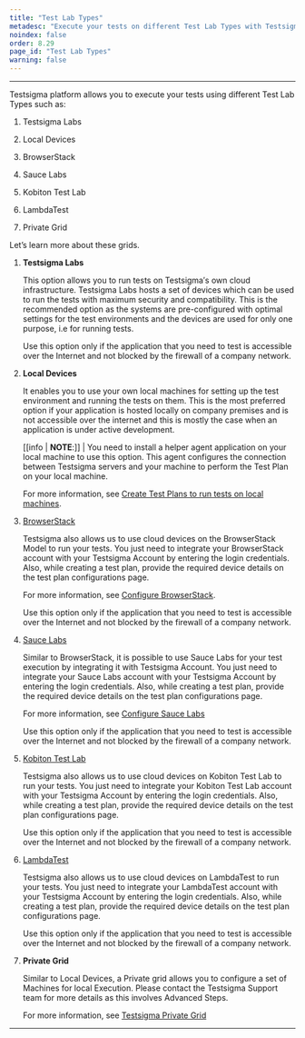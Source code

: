 ```yaml
---
title: "Test Lab Types"
metadesc: "Execute your tests on different Test Lab Types with Testsigma application. Choose from Testsigma Labs, Local Devices, BrowserStack, Sauce Labs, and more."
noindex: false
order: 8.29
page_id: "Test Lab Types"
warning: false
---
```


---

Testsigma platform allows you to execute your tests using different Test
 Lab Types such as:

1. Testsigma Labs
   
2. Local Devices

3. BrowserStack
   
4. Sauce Labs
   
5. Kobiton Test Lab
   
6. LambdaTest
   
7. Private Grid

Let’s learn more about these grids.

1. **Testsigma Labs**

   This option allows you to run tests on Testsigma′s own cloud infrastructure. Testsigma Labs hosts a set of devices which can be used to run the tests with maximum security and compatibility. This is the recommended option as the systems are pre-configured with optimal settings for the test environments and the devices are used for only one purpose, i.e for running tests.

   Use this option only if the application that you need to test is accessible over the Internet and not blocked by the firewall of a company network.

2. **Local Devices** 

   It enables you to use your own local machines for setting up the test environment and running the tests on them. This is the most preferred option if your application is hosted locally on company premises and is not accessible over the internet and this is mostly the case when an application is under active development.

   [[info | **NOTE**:]]
   | You need to install a helper agent application on your local machine to use this option. This agent configures the connection between Testsigma servers and your machine to perform the Test Plan on your local machine. 

   For more information, see [Create Test Plans to run tests on local machines](https://testsigma.com/tutorials/test-plans/using-local-devices/).

3. [BrowserStack](https://www.browserstack.com/#)

   Testsigma also allows us to use cloud devices on the BrowserStack Model to run your tests. You just need to integrate your BrowserStack account with your Testsigma Account by entering the login credentials. Also, while creating a test plan, provide the required device details on the test plan configurations page.

   For more information, see [Configure BrowserStack](https://testsigma.com/docs/integrations/test-labs/browserstack/).

   Use this option only if the application that you need to test is accessible over the Internet and not blocked by the firewall of a company network.

4. [Sauce Labs](https://saucelabs.com/)

   Similar to BrowserStack, it is possible to use Sauce Labs for your test execution by integrating it with Testsigma Account. You just need to integrate your Sauce Labs account with your Testsigma Account by entering the login credentials. Also, while creating a test plan, provide the required device details on the test plan configurations page.

   For more information, see [Configure Sauce Labs](https://testsigma.com/docs/integrations/test-labs/sauce-labs/)

   Use this option only if the application that you need to test is accessible over the Internet and not blocked by the firewall of a company network.

5. [Kobiton Test Lab](https://kobiton.com/)

   Testsigma also allows us to use cloud devices on Kobiton Test Lab to run your tests. You just need to integrate your Kobiton Test Lab account with your Testsigma Account by entering the login credentials. Also, while creating a test plan, provide the required device details on the test plan configurations page.

   Use this option only if the application that you need to test is accessible over the Internet and not blocked by the firewall of a company network.

6. [LambdaTest](https://www.lambdatest.com/)

   Testsigma also allows us to use cloud devices on LambdaTest to run your tests. You just need to integrate your LambdaTest account with your Testsigma Account by entering the login credentials. Also, while creating a test plan, provide the required device details on the test plan configurations page.

   Use this option only if the application that you need to test is accessible over the Internet and not blocked by the firewall of a company network.

5. **Private Grid**   

   Similar to Local Devices, a Private grid allows you to configure a set of Machines for local Execution. Please contact the Testsigma Support team for more details as this involves Advanced Steps.

   For more information, see [Testsigma Private Grid](https://testsigma.com/docs/runs/executing-tests-in-private-grid/)

---